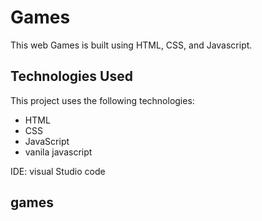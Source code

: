 # Games
 This web Games is built using HTML, CSS, and Javascript. 

## Technologies Used

This project uses the following technologies:

- HTML
- CSS
- JavaScript
- vanila javascript

IDE: visual Studio code 

## games